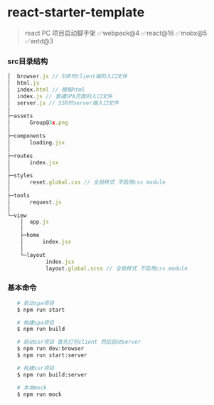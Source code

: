 # react-starter-template
> react PC 项目启动脚手架  ✅webpack@4  ✅react@16 ✅mobx@5 ✅antd@3

### src目录结构
```javascript
│  browser.js // SSR时client端的入口文件
│  html.js
│  index.html // 模板html
│  index.js // 普通SPA页面的入口文件
│  server.js // SSR时server端入口文件
│
├─assets
│      Group@3x.png
│
├─components
│      loading.jsx
│
├─routes
│      index.jsx
│
├─styles
│      reset.global.css // 全局样式 不启用css module
│
├─tools
│      request.js
│
└─view
    │  app.js
    │
    ├─home
    │      index.jsx
    │
    └─layout
            index.jsx
            layout.global.scss // 全局样式 不启用css module

```
### 基本命令
```bash
   # 启动spa项目
   $ npm run start

   # 构建spa项目
   $ npm run build

   # 启动ssr项目 首先打包client 然后启动server
   $ npm run dev:browser
   $ npm run start:server

   # 构建ssr项目
   $ npm run build:server

   # 本地mock
   $ npm run mock
```